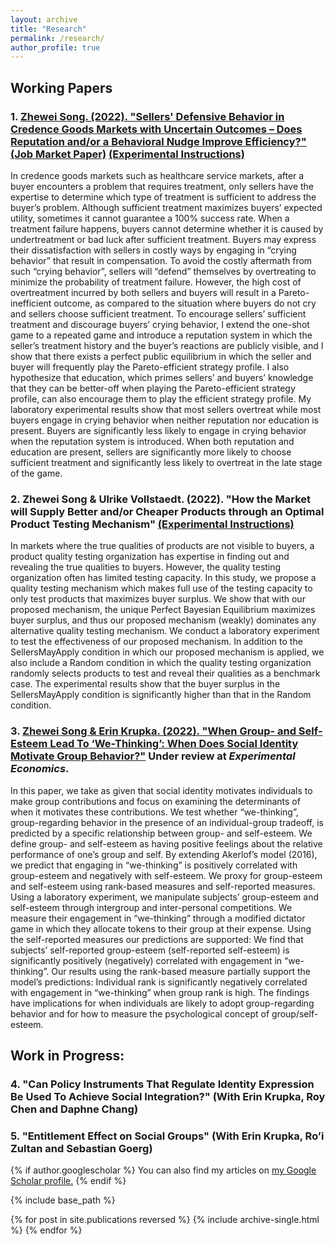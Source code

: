 ```yaml
---
layout: archive
title: "Research"
permalink: /research/
author_profile: true
---
```


## Working Papers

### 1. [Zhewei Song. (2022). "Sellers' Defensive Behavior in Credence Goods Markets with Uncertain Outcomes – Does Reputation and/or a Behavioral Nudge Improve Efficiency?" (Job Market Paper)](https://zheweisong.github.io/files/DefensiveTreatment.pdf) [(Experimental Instructions)](https://zheweisong.github.io/files/DefensiveTreatment_Instructions.pdf)
In credence goods markets such as healthcare service markets, after a buyer encounters a problem that requires treatment, only sellers have the expertise to determine which type of treatment is sufficient to address the buyer’s problem. Although sufficient treatment maximizes buyers’ expected utility, sometimes it cannot guarantee a 100% success rate. When a treatment failure happens, buyers cannot determine whether it is caused by undertreatment or bad luck after sufficient treatment. Buyers may express their dissatisfaction with sellers in costly ways by engaging in “crying behavior” that result in compensation. To avoid the costly aftermath from such “crying behavior”, sellers will “defend” themselves by overtreating to minimize the probability of treatment failure. However, the high cost of overtreatment incurred by both sellers and buyers will result in a Pareto-inefficient outcome, as compared to the situation where buyers do not cry and sellers choose sufficient treatment. To encourage sellers’ sufficient treatment and discourage buyers’ crying behavior, I extend the one-shot game to a repeated game and introduce a reputation system in which the seller’s treatment history and the buyer’s reactions are publicly visible, and I show that there exists a perfect public equilibrium in which the seller and buyer will frequently play the Pareto-efficient strategy profile. I also hypothesize that education, which primes sellers’ and buyers’ knowledge that they can be better-off when playing the Pareto-efficient strategy profile, can also encourage them to play the efficient strategy profile. My laboratory experimental results show that most sellers overtreat while most buyers engage in crying behavior when neither reputation nor education is present. Buyers are significantly less likely to engage in crying behavior when the reputation system is introduced. When both reputation and education are present, sellers are significantly more likely to choose sufficient treatment and significantly less likely to overtreat in the late stage of the game.

### 2.	Zhewei Song & Ulrike Vollstaedt. (2022). "How the Market will Supply Better and/or Cheaper Products through an Optimal Product Testing Mechanism" [(Experimental Instructions)](https://zheweisong.github.io/files/ProductTesting_Instructions.pdf)
In markets where the true qualities of products are not visible to buyers, a product quality testing organization has expertise in finding out and revealing the true qualities to buyers. However, the quality testing organization often has limited testing capacity. In this study, we propose a quality testing mechanism which makes full use of the testing capacity to only test products that maximizes buyer surplus. We show that with our proposed mechanism, the unique Perfect Bayesian Equilibrium maximizes buyer surplus, and thus our proposed mechanism (weakly) dominates any alternative quality testing mechanism. We conduct a laboratory experiment to test the effectiveness of our proposed mechanism. In addition to the SellersMayApply condition in which our proposed mechanism is applied, we also include a Random condition in which the quality testing organization randomly selects products to test and reveal their qualities as a benchmark case. The experimental results show that the buyer surplus in the SellersMayApply condition is significantly higher than that in the Random condition.

### 3. [Zhewei Song & Erin Krupka. (2022). "When Group- and Self-Esteem Lead To ‘We-Thinking’: When Does Social Identity Motivate Group Behavior?"](https://zheweisong.github.io/files/Wethinking.pdf) Under review at *Experimental Economics*.
In this paper, we take as given that social identity motivates individuals to make group contributions and focus on examining the determinants of when it motivates these contributions. We test whether “we-thinking”, group-regarding behavior in the presence of an individual-group tradeoff, is predicted by a specific relationship between group- and self-esteem. We define group- and self-esteem as having positive feelings about the relative performance of one’s group and self. By extending Akerlof’s model (2016), we predict that engaging in “we-thinking” is positively correlated with group-esteem and negatively with self-esteem. We proxy for group-esteem and self-esteem using rank-based measures and self-reported measures. Using a laboratory experiment, we manipulate subjects’ group-esteem and self-esteem through intergroup and inter-personal competitions. We measure their engagement in “we-thinking” through a modified dictator game in which they allocate tokens to their group at their expense. Using the self-reported measures our predictions are supported: We find that subjects’ self-reported group-esteem (self-reported self-esteem) is significantly positively (negatively) correlated with engagement in “we-thinking”. Our results using the rank-based measure partially support the model’s predictions: Individual rank is significantly negatively correlated with engagement in “we-thinking” when group rank is high. The findings have implications for when individuals are likely to adopt group-regarding behavior and for how to measure the psychological concept of group/self-esteem.






## Work in Progress:
### 4. "Can Policy Instruments That Regulate Identity Expression Be Used To Achieve Social Integration?" (With Erin Krupka, Roy Chen and Daphne Chang)

### 5. "Entitlement Effect on Social Groups" (With Erin Krupka, Ro’i Zultan and Sebastian Goerg)

{% if author.googlescholar %}
  You can also find my articles on <u><a href="{{author.googlescholar}}">my Google Scholar profile</a>.</u>
{% endif %}

{% include base_path %}

{% for post in site.publications reversed %}
  {% include archive-single.html %}
{% endfor %}
